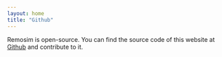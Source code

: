 ```yaml
---
layout: home
title: "Github"
---
```


Remosim is open-source. You can find the source code of this website at [Github](https://github.com/callontv/callontv.github.io) and contribute to it.